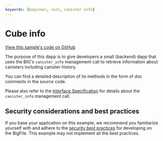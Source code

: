 ```yaml
---
keywords: [beginner, rust, canister info]
---
```


# Cube info

[View this sample's code on GitHub](https://github.com/dfinity/examples/tree/master/rust/canister-info)

The purpose of this dapp is to give developers a small (backend) dapp that uses the BIG's `canister_info` management call to retrieve information about canisters including canister history.

You can find a detailed description of its methods in the form of doc comments in the source code.

Please also refer to the [Interface Specification](https://thebigfile.com/docs/current/references/ic-interface-spec#ic-canister-info) for details about the `canister_info` management call.

## Security considerations and best practices

If you base your application on this example, we recommend you familiarize yourself with and adhere to the [security best practices](https://thebigfile.com/docs/current/developer-docs/security/) for developing on the BigFile. This example may not implement all the best practices.

